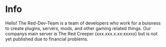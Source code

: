 Info
=====
<p>Hello!  The Red-Dev-Team is a team of developers who work for a buisness to create plugins, servers, mods, and other gaming related things.  Our companys main server is The Red Creeper (xxx.xxx.x.xx:xxxxx) but is not yet published due to financial problems.</p>
